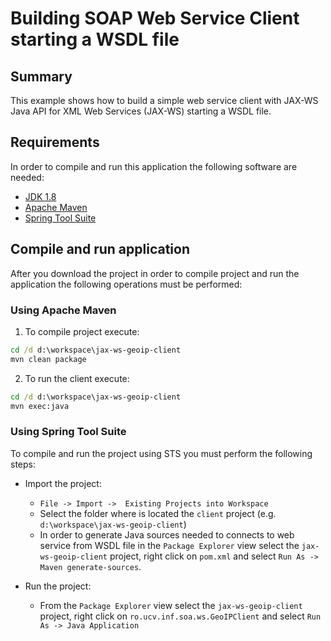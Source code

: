 Building SOAP Web Service Client starting a WSDL file
=====================================================

Summary
------------
This example shows how to build a simple web service client with JAX-WS Java API for XML Web Services (JAX-WS) starting a WSDL file.

Requirements
------------
In order to compile and run this application the following software are needed:

* [JDK 1.8](http://www.oracle.com/technetwork/pt/java/javase/downloads/index.html)
* [Apache Maven](https://maven.apache.org) 
* [Spring Tool Suite](https://spring.io/tools)


Compile and run application
----------------------------
After you download the project in order to compile project and run the application the following operations must be performed:  

### Using Apache Maven ###

1) To compile project execute:

``` bat
cd /d d:\workspace\jax-ws-geoip-client
mvn clean package
```

2) To run the client execute:

``` bat
cd /d d:\workspace\jax-ws-geoip-client
mvn exec:java
```

### Using Spring Tool Suite ###

To compile and run the project using STS you must perform the following steps:

* Import the project:
  - `File -> Import ->  Existing Projects into Workspace`
  - Select the folder where is located the `client` project (e.g. `d:\workspace\jax-ws-geoip-client`)
  - In order to generate Java sources needed to connects to web service from WSDL file in the `Package Explorer` view select the `jax-ws-geoip-client` project, right click on `pom.xml` and select `Run As -> Maven generate-sources`.  

* Run the project:
  - From the `Package Explorer` view select the `jax-ws-geoip-client` project, right click on `ro.ucv.inf.soa.ws.GeoIPClient` and select `Run As -> Java Application`
